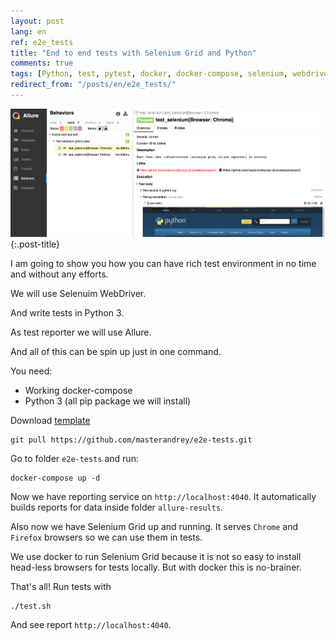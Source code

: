 ```yaml
---
layout: post
lang: en
ref: e2e_tests
title: "End to end tests with Selenium Grid and Python"
comments: true
tags: [Python, test, pytest, docker, docker-compose, selenium, webdriver, allure]
redirect_from: "/posts/en/e2e_tests/"
---
```

![](/images/allure-report.png){:.post-title}

I am going to show you how you can have rich test environment in no time
and without any efforts.

We will use Selenuim WebDriver.

And write tests in Python 3.

As test reporter we will use Allure.

And all of this can be spin up just in one command.

You need:
* Working docker-compose
* Python 3 (all pip package we will install)

Download [template](https://github.com/masterandrey/e2e-tests)

    git pull https://github.com/masterandrey/e2e-tests.git
    
Go to folder `e2e-tests` and run:    

    docker-compose up -d
    
Now we have reporting service on `http://localhost:4040`. 
It automatically builds reports for data inside folder `allure-results`.

Also now we have Selenium Grid up and running.
It serves `Chrome` and `Firefox` browsers so we can use them 
in tests. 

We use docker to run Selenium Grid because it is not so easy to
install head-less browsers for tests locally.
But with docker this is no-brainer.

That's all! Run tests with

    ./test.sh
    
And see report `http://localhost:4040`.
